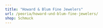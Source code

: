 ```yaml
---
title: "Howard & Blum Fine Jewelers"
url: /peoria/howard-und-blum-fine-jewelers/
shop: Schmuck
---
```

